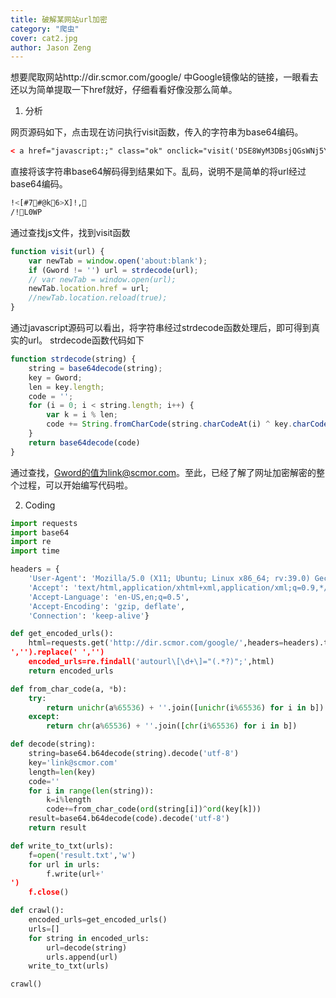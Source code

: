 ```yaml
---
title: 破解某网站url加密
category: "爬虫"
cover: cat2.jpg
author: Jason Zeng
---
```


想要爬取网站http://dir.scmor.com/google/ 中Google镜像站的链接，一眼看去还以为简单提取一下href就好，仔细看看好像没那么简单。

1. 分析

网页源码如下，点击现在访问执行visit函数，传入的字符串为base64编码。
```html
< a href="javascript:;" class="ok" onclick="visit('DSE8WyM3DBsjQGsWNj5YXSEsEgovACEETDBXUA==')"> 现在访问 </a>
```
直接将该字符串base64解码得到结果如下。乱码，说明不是简单的将url经过base64编码。
```bash
!<[#7#@k6>X]!,
/!L0WP
```
通过查找js文件，找到visit函数
```js
function visit(url) {
    var newTab = window.open('about:blank');
    if (Gword != '') url = strdecode(url);
    // var newTab = window.open(url);
    newTab.location.href = url;
    //newTab.location.reload(true);
}
```
通过javascript源码可以看出，将字符串经过strdecode函数处理后，即可得到真实的url。
strdecode函数代码如下
```js
function strdecode(string) {
    string = base64decode(string);
    key = Gword;
    len = key.length;
    code = '';
    for (i = 0; i < string.length; i++) {
        var k = i % len;
        code += String.fromCharCode(string.charCodeAt(i) ^ key.charCodeAt(k))
    }
    return base64decode(code)
}
```
通过查找，Gword的值为link@scmor.com。至此，已经了解了网址加密解密的整个过程，可以开始编写代码啦。

2. Coding

```python
import requests
import base64
import re
import time

headers = {
    'User-Agent': 'Mozilla/5.0 (X11; Ubuntu; Linux x86_64; rv:39.0) Gecko/20100101 Firefox/39.0',
    'Accept': 'text/html,application/xhtml+xml,application/xml;q=0.9,*/*;q=0.8',
    'Accept-Language': 'en-US,en;q=0.5',
    'Accept-Encoding': 'gzip, deflate',
    'Connection': 'keep-alive'}

def get_encoded_urls():
    html=requests.get('http://dir.scmor.com/google/',headers=headers).text.replace('\r','').replace('
','').replace(' ','')
    encoded_urls=re.findall('autourl\[\d+\]="(.*?)";',html)
    return encoded_urls

def from_char_code(a, *b):
    try:
        return unichr(a%65536) + ''.join([unichr(i%65536) for i in b])
    except:
        return chr(a%65536) + ''.join([chr(i%65536) for i in b])

def decode(string):
    string=base64.b64decode(string).decode('utf-8')
    key='link@scmor.com'
    length=len(key)
    code=''
    for i in range(len(string)):
        k=i%length
        code+=from_char_code(ord(string[i])^ord(key[k]))
    result=base64.b64decode(code).decode('utf-8')
    return result

def write_to_txt(urls):
    f=open('result.txt','w')
    for url in urls:
        f.write(url+'
')
    f.close()

def crawl():
    encoded_urls=get_encoded_urls()
    urls=[]
    for string in encoded_urls:
        url=decode(string)
        urls.append(url)
    write_to_txt(urls)

crawl()
```
